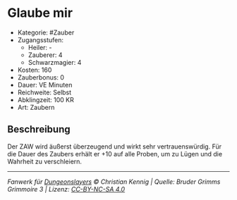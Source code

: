 # Glaube mir

- Kategorie: #Zauber
- Zugangsstufen:
  - Heiler: -
  - Zauberer: 4
  - Schwarzmagier: 4
- Kosten: 160
- Zauberbonus: 0
- Dauer: VE Minuten
- Reichweite: Selbst
- Abklingzeit: 100 KR
- Art: Zaubern

## Beschreibung

Der ZAW wird äußerst überzeugend und wirkt sehr vertrauenswürdig. Für die Dauer des Zaubers erhält er +10 auf alle Proben, um zu Lügen und die Wahrheit zu verschleiern.

---

_Fanwerk für [Dungeonslayers](https://www.dungeonslayers.net/) © Christian Kennig | Quelle: Bruder Grimms Grimmoire 3 | Lizenz: [CC-BY-NC-SA 4.0](https://creativecommons.org/licenses/by-nc-sa/4.0/deed.de)_
